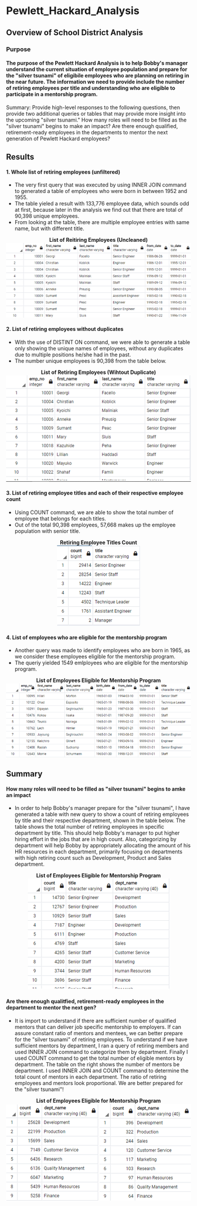 # Pewlett_Hackard_Analysis

## Overview of School District Analysis

### Purpose

#### The purpose of the Pewlett Hackard Analysis is to help Bobby's manager understand the current situation of employee population and prepare for the "silver tsunami" of eligibile employees who are planning on retiring in the near future. The information we need to provide include the number of retiring employees per title and understanding who are eligible to participate in a mentorship program.


Summary: Provide high-level responses to the following questions, then provide two additional queries or tables that may provide more insight into the upcoming "silver tsunami."
How many roles will need to be filled as the "silver tsunami" begins to make an impact?
Are there enough qualified, retirement-ready employees in the departments to mentor the next generation of Pewlett Hackard employees?

## Results

#### 1. Whole list of retiring employees (unfiltered)
- The very first query that was executed by using INNER JOIN command to generated a table of employees who were born in between 1952 and 1955.
- The table yieled a result with 133,776 employee data, which sounds odd at first, because later in the analysis we find out that there are total of 90,398 unique employees.
- From looking at the table, there are multiple employee entries with same name, but with different title.
<p align="center">
<b>List of Reitiring Employees (Uncleaned)</b></br>
    <img src="https://raw.githubusercontent.com/davidbaek90/Pewlett_Hackard_Analysis/main/Resoureces/retirement_titles.png">
</p>

#### 2. List of retiring employees without duplicates
- With the use of DISTINT ON command, we were able to generate a table only showing the unique names of employees, without any duplicates due to multiple positions he/she had in the past.
- The number unique employees is 90,398 from the table below.
<p align="center">
<b>List of Retiring Employees (Wihtout Duplicate)</b></br>
    <img src="https://raw.githubusercontent.com/davidbaek90/Pewlett_Hackard_Analysis/main/Resoureces/unique_titles.png">
</p>

#### 3. List of retiring employee titles and each of their respective employee count
- Using COUNT command, we are able to show the total number of employee that belongs for each titles.
- Out of the total 90,398 employees, 57,668 makes up the employee population with senior title.
<p align="center">
<b>Retiring Employee Titles Count</b></br>
    <img src="https://raw.githubusercontent.com/davidbaek90/Pewlett_Hackard_Analysis/main/Resoureces/retiring_titles.PNG">
</p>

#### 4. List of employees who are eligible for the mentorship program
- Another query was made to identify employees who are born in 1965, as we consider these employees eligible for the mentorship program.
- The queriy yielded 1549 emlployees who are eligible for the mentorship program.
<p align="center">
<b>List of Employees Eligible for Mentorship Program</b>
    <img src="https://github.com/davidbaek90/Pewlett_Hackard_Analysis/blob/main/Resoureces/mentorship_eligibility.png">
</p>

## Summary
#### How many roles will need to be filled as "silver tsunami" begins to amke an impact
- In order to help Bobby's manager prepare for the "silver tsunami", I have generated a table with new query to show a count of retiring employees by title and their respective department, shown in the table below. The table shows the total number of retiring employees in specific department by title. This should help Bobby's manager to put higher hiring effort in the jobs that are in high count. Also, categorizing by department will help Bobby by appropriately allocating the amount of his HR resources in each department, primarily focusing on departments with high retiring count such as Development, Product and Sales department.
<p align="center">
<b>List of Employees Eligible for Mentorship Program</b></br>
    <img src="https://raw.githubusercontent.com/davidbaek90/Pewlett_Hackard_Analysis/main/Resoureces/retiring_titles_bydept.PNG">
</p>

#### Are there enough qualitfied, retirement-ready employees in the department to mentor the next gen?
- It is import to understand if there are sufficient number of qualified mentors that can deliver job specific mentorship to employers. If can assure constant ratio of mentors and mentees, we can better prepare for the "silver tsunami" of retiring employees. To understand if we have sufficient mentors by department, I ran a query of retiring members and used INNER JOIN command to categorize them by department. Finally I used COUNT command to get the total number of eligible mentors by department. The table on the right shows the number of mentors be department. I used INNER JOIN and COUNT command to determine the total count of mentors in each department. The ratio of retiring employees and mentors look proportional. We are better prepared for the "silver tsunami"!
<p align="center">
<b>List of Employees Eligible for Mentorship Program</b></br>
    <img src="https://github.com/davidbaek90/Pewlett_Hackard_Analysis/blob/main/Resoureces/Unique_retiring_employees_bydept.PNG">
    <img src="https://raw.githubusercontent.com/davidbaek90/Pewlett_Hackard_Analysis/main/Resoureces/dept_mentorship_eligibility_count.PNG">
</p>
